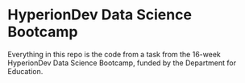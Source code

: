 # HyperionDev Data Science Bootcamp

Everything in this repo is the code from a task from the 16-week HyperionDev Data Science Bootcamp, funded by the Department for Education. 